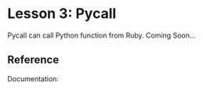 # Lesson 3: Pycall

Pycall can call Python function from Ruby. Coming Soon...


## Reference
Documentation: <a href="https://github.com/mrkn/pycall.rb"></a>